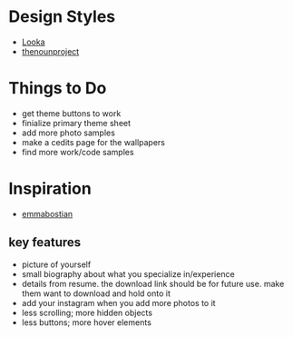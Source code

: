 # Design Styles
- [Looka](https://looka.com/blog/graphic-design-styles/#stepthree)
- [thenounproject](https://blog.thenounproject.com/graphic-design-styles/)

# Things to Do
- get theme buttons to work
- finialize primary theme sheet
- add more photo samples
- make a cedits page for the wallpapers
- find more work/code samples

# Inspiration
- [emmabostian](https://github.com/emmabostian/developer-portfolios?tab=readme-ov-file)
## key features
- picture of yourself
- small biography about what you specialize in/experience
- details from resume. the download link should be for future use. make them want to download and hold onto it
- add your instagram when you add more photos to it
- less scrolling; more hidden objects
- less buttons; more hover elements
